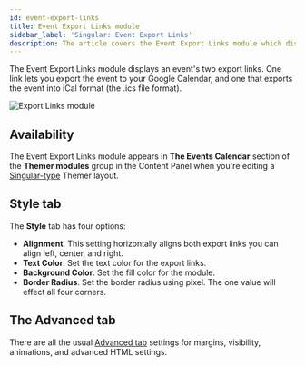 ```yaml
---
id: event-export-links
title: Event Export Links module
sidebar_label: 'Singular: Event Export Links'
description: The article covers the Event Export Links module which displays an event's export links such as Google Calendar and iCal.
---
```


The Event Export Links module displays an event's two export links. One link lets you export the event to your Google Calendar, and one that exports the event into iCal format (the .ics file format).

![Export Links module](/img/beaver-themer/integrations--tec--event-export-links--1.jpg)

## Availability

The Event Export Links module appears in **The Events Calendar** section of the **Themer modules** group in the Content Panel when you're editing a [Singular-type](../../../layout-types-modules/singular-layout-type/themer-singular-layout-type.md) Themer layout.

## Style tab

The **Style** tab has four options:

* **Alignment**. This setting horizontally aligns both export links you can align left, center, and right.
* **Text Color**. Set the text color for the export links.
* **Background Color**. Set the fill color for the module.
* **Border Radius**. Set the border radius using pixel. The one value will effect all four corners.

## The Advanced tab

There are all the usual [Advanced tab](/beaver-builder/layouts/advanced-tab) settings for margins, visibility, animations, and advanced HTML settings.
